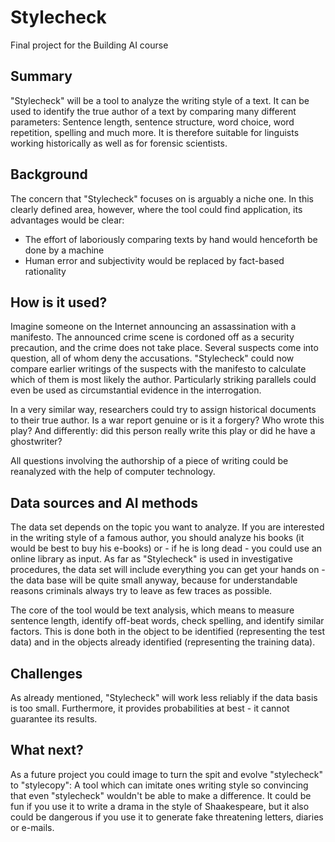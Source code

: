 <!-- This is the markdown template for the final project of the Building AI course, 
created by Reaktor Innovations and University of Helsinki. 
Copy the template, paste it to your GitHub README and edit! -->

# Stylecheck

Final project for the Building AI course

## Summary

"Stylecheck" will be a tool to analyze the writing style of a text. It can be used to identify the true author of a text by comparing many different parameters: Sentence length, sentence structure, word choice, word repetition, spelling and much more. It is therefore suitable for linguists working historically as well as for forensic scientists.

## Background

The concern that "Stylecheck" focuses on is arguably a niche one. In this clearly defined area, however, where the tool could find application, its advantages would be clear:
- The effort of laboriously comparing texts by hand would henceforth be done by a machine
- Human error and subjectivity would be replaced by fact-based rationality

## How is it used?

Imagine someone on the Internet announcing an assassination with a manifesto. The announced crime scene is cordoned off as a security precaution, and the crime does not take place. Several suspects come into question, all of whom deny the accusations. "Stylecheck" could now compare earlier writings of the suspects with the manifesto to calculate which of them is most likely the author. Particularly striking parallels could even be used as circumstantial evidence in the interrogation.

In a very similar way, researchers could try to assign historical documents to their true author. Is a war report genuine or is it a forgery? Who wrote this play? And differently: did this person really write this play or did he have a ghostwriter?

All questions involving the authorship of a piece of writing could be reanalyzed with the help of computer technology.

## Data sources and AI methods

The data set depends on the topic you want to analyze. If you are interested in the writing style of a famous author, you should analyze his books (it would be best to buy his e-books) or - if he is long dead - you could use an online library as input. As far as "Stylecheck" is used in investigative procedures, the data set will include everything you can get your hands on - the data base will be quite small anyway, because for understandable reasons criminals always try to leave as few traces as possible.

The core of the tool would be text analysis, which means to measure sentence length, identify off-beat words, check spelling, and identify similar factors. This is done both in the object to be identified (representing the test data) and in the objects already identified (representing the training data).

## Challenges

As already mentioned, "Stylecheck"  will work less reliably if the data basis is too small. Furthermore, it provides probabilities at best - it cannot guarantee its results.

## What next?

As a future project you could image to turn the spit and evolve "stylecheck" to "stylecopy": A tool which can imitate ones writing style so convincing that even "stylecheck" wouldn't be able to make a difference. It could be fun if you use it to write a drama in the style of Shaakespeare, but it also could be dangerous if you use it to generate fake threatening letters, diaries or e-mails.
